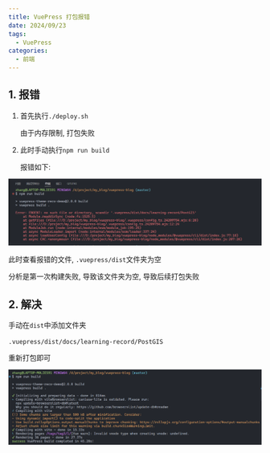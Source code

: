 ```yaml
---
title: VuePress 打包报错
date: 2024/09/23
tags:
  - VuePress
categories:
  - 前端
---
```


## 1. 报错

1. 首先执行`./deploy.sh`

   由于内存限制, 打包失败

2. 此时手动执行`npm run build`

   报错如下:

![alt text](./images/4/image1.png)

此时查看报错的文件, `.vuepress/dist`文件夹为空

分析是第一次构建失败, 导致该文件夹为空, 导致后续打包失败

## 2. 解决

手动在`dist`中添加文件夹

`.vuepress/dist/docs/learning-record/PostGIS`

重新打包即可

![alt text](./images/4/image2.png)